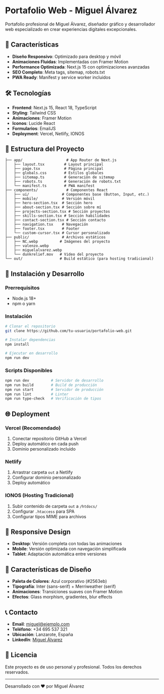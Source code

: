 # Portafolio Web - Miguel Álvarez

Portafolio profesional de Miguel Álvarez, diseñador gráfico y desarrollador web especializado en crear experiencias digitales excepcionales.

## 🚀 Características

- **Diseño Responsivo**: Optimizado para desktop y móvil
- **Animaciones Fluidas**: Implementadas con Framer Motion
- **Performance Optimizada**: Next.js 15 con optimizaciones avanzadas
- **SEO Completo**: Meta tags, sitemap, robots.txt
- **PWA Ready**: Manifest y service worker incluidos

## 🛠️ Tecnologías

- **Frontend**: Next.js 15, React 18, TypeScript
- **Styling**: Tailwind CSS
- **Animaciones**: Framer Motion
- **Iconos**: Lucide React
- **Formularios**: EmailJS
- **Deployment**: Vercel, Netlify, IONOS

## 📁 Estructura del Proyecto

```
├── app/                    # App Router de Next.js
│   ├── layout.tsx         # Layout principal
│   ├── page.tsx           # Página principal
│   ├── globals.css        # Estilos globales
│   ├── sitemap.ts         # Generación de sitemap
│   ├── robots.ts          # Generación de robots.txt
│   └── manifest.ts        # PWA manifest
├── components/             # Componentes React
│   ├── ui/               # Componentes base (Button, Input, etc.)
│   ├── mobile/           # Versión móvil
│   ├── hero-section.tsx  # Sección hero
│   ├── about-section.tsx # Sección sobre mí
│   ├── projects-section.tsx # Sección proyectos
│   ├── skills-section.tsx # Sección habilidades
│   ├── contact-section.tsx # Sección contacto
│   ├── navigation.tsx    # Navegación
│   ├── footer.tsx        # Footer
│   └── custom-cursor.tsx # Cursor personalizado
├── public/               # Archivos estáticos
│   ├── NC.webp          # Imágenes del proyecto
│   ├── valenzo.webp
│   ├── miguelalvarez.webp
│   └── dunkrelief.mov   # Video del proyecto
└── out/                 # Build estático (para hosting tradicional)
```

## 🚀 Instalación y Desarrollo

### Prerrequisitos
- Node.js 18+ 
- npm o yarn

### Instalación
```bash
# Clonar el repositorio
git clone https://github.com/tu-usuario/portafolio-web.git

# Instalar dependencias
npm install

# Ejecutar en desarrollo
npm run dev
```

### Scripts Disponibles
```bash
npm run dev          # Servidor de desarrollo
npm run build        # Build de producción
npm run start        # Servidor de producción
npm run lint         # Linter
npm run type-check   # Verificación de tipos
```

## 🌐 Deployment

### Vercel (Recomendado)
1. Conectar repositorio GitHub a Vercel
2. Deploy automático en cada push
3. Dominio personalizado incluido

### Netlify
1. Arrastrar carpeta `out` a Netlify
2. Configurar dominio personalizado
3. Deploy automático

### IONOS (Hosting Tradicional)
1. Subir contenido de carpeta `out` a `/htdocs/`
2. Configurar `.htaccess` para SPA
3. Configurar tipos MIME para archivos

## 📱 Responsive Design

- **Desktop**: Versión completa con todas las animaciones
- **Mobile**: Versión optimizada con navegación simplificada
- **Tablet**: Adaptación automática entre versiones

## 🎨 Características de Diseño

- **Paleta de Colores**: Azul corporativo (#2563eb)
- **Tipografía**: Inter (sans-serif) + Merriweather (serif)
- **Animaciones**: Transiciones suaves con Framer Motion
- **Efectos**: Glass morphism, gradientes, blur effects

## 📞 Contacto

- **Email**: miguel@ejemplo.com
- **Teléfono**: +34 695 537 321
- **Ubicación**: Lanzarote, España
- **LinkedIn**: [Miguel Álvarez](https://linkedin.com/in/miguelalvarez)

## 📄 Licencia

Este proyecto es de uso personal y profesional. Todos los derechos reservados.

---

Desarrollado con ❤️ por Miguel Álvarez